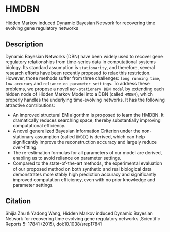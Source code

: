 # HMDBN
Hidden Markov induced Dynamic Bayesian Network for recovering time evolving gene regulatory networks

## Description
Dynamic Bayesian Networks (DBN) have been widely used to recover gene regulatory relationships from time-series data in computational systems biology. Its standard assumption is `stationarity`, and therefore, several research efforts have been recently proposed to relax this restriction. However, those methods suffer from three challenges: `long running time`, `low accuracy` and `reliance on parameter settings`. To address these problems, we propose a novel `non-stationary DBN model` by extending each hidden node of Hidden Markov Model into a DBN (called `HMDBN`), which properly handles the underlying time-evolving networks. It has the following attractive contributions:
-    An improved structural EM algorithm is proposed to learn the HMDBN. It dramatically reduces searching space, thereby substantially improving computational efficiency. 
-    A novel generalized Bayesian Information Criterion under the non-stationary assumption (called `BWBIC`) is derived, which can help significantly improve the reconstruction accuracy and largely reduce over-fitting. 
-    The re-estimation formulas for all parameters of our model are derived, enabling us to avoid reliance on parameter settings. 
-    Compared to the state-of-the-art methods, the experimental evaluation of our proposed method on both synthetic and real biological data demonstrates more stably high prediction accuracy and significantly improved computation efficiency, even with no prior knowledge and parameter settings.


## Citation
Shijia Zhu & Yadong Wang, Hidden Markov induced Dynamic Bayesian Network for recovering time evolving gene regulatory networks ,Scientific Reports 5: 17841 (2015), doi:10.1038/srep17841
